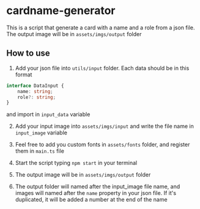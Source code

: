 # cardname-generator

This is a script that generate a card with a name and a role from a json file. The output image will be in `assets/imgs/output` folder

## How to use

1. Add your json file into `utils/input` folder. Each data should be in this format 

```ts
interface DataInput {
    name: string;
    role?: string;
}
```
and import in `input_data` variable

2. Add your input image into `assets/imgs/input` and write the file name in `input_image` variable

3. Feel free to add you custom fonts in `assets/fonts` folder, and register them in `main.ts` file

4. Start the script typing `npm start` in your terminal

5. The output image will be in `assets/imgs/output` folder

6. The output folder will named after the input_image file name, and images will named after the `name` property in your json file. If it's duplicated, it will be added a number at the end of the name

